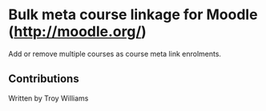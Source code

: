 Bulk meta course linkage for Moodle (http://moodle.org/)
===============================================

Add or remove multiple courses as course meta link enrolments.

Contributions
-------------
Written by Troy Williams
